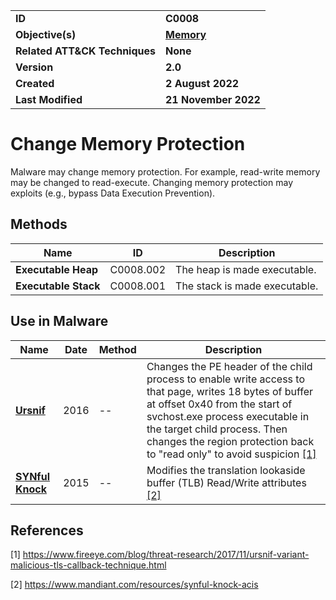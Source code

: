 <table>
<tr>
<td><b>ID</b></td>
<td><b>C0008</b></td>
</tr>
<tr>
<td><b>Objective(s)</b></td>
<td><b><a href="../memory">Memory</a></b></td>
</tr>
<tr>
<td><b>Related ATT&CK Techniques</b></td>
<td><b>None</b></td>
</tr>
<tr>
<td><b>Version</b></td>
<td><b>2.0</b></td>
</tr>
<tr>
<td><b>Created</b></td>
<td><b>2 August 2022</b></td>
</tr>
<tr>
<td><b>Last Modified</b></td>
<td><b>21 November 2022</b></td>
</tr>
</table>


# Change Memory Protection

Malware may change memory protection. For example, read-write memory may be changed to read-execute. Changing memory protection may exploits (e.g., bypass Data Execution Prevention).

## Methods

|Name|ID|Description|
|---|---|---|
|**Executable Heap**|C0008.002|The heap is made executable.|
|**Executable Stack**|C0008.001|The stack is made executable.|


## Use in Malware

|Name|Date|Method|Description|
|---|---|---|---|
|[**Ursnif**](../../xample-malware/ursnif.md)|2016|--|Changes the PE header of the child process to enable write access to that page, writes 18 bytes of buffer at offset 0x40 from the start of svchost.exe process executable in the target child process. Then changes the region protection back to "read only" to avoid suspicion  [[1]](#1)|
|[**SYNful Knock**](../xample-malware/synful-knock.md)|2015|--|Modifies the translation lookaside buffer (TLB) Read/Write attributes  [[2]](#2)|

## References

<a name="1">[1]</a> https://www.fireeye.com/blog/threat-research/2017/11/ursnif-variant-malicious-tls-callback-technique.html

<a name="2">[2]</a> https://www.mandiant.com/resources/synful-knock-acis

